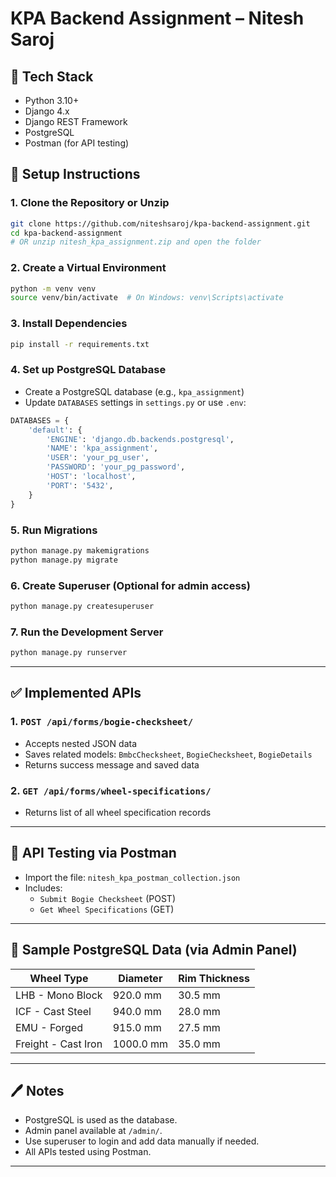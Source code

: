 # KPA Backend Assignment – Nitesh Saroj

## 🔧 Tech Stack
- Python 3.10+
- Django 4.x
- Django REST Framework
- PostgreSQL
- Postman (for API testing)

## 🚀 Setup Instructions

### 1. Clone the Repository or Unzip
```bash
git clone https://github.com/niteshsaroj/kpa-backend-assignment.git
cd kpa-backend-assignment
# OR unzip nitesh_kpa_assignment.zip and open the folder
```

### 2. Create a Virtual Environment
```bash
python -m venv venv
source venv/bin/activate  # On Windows: venv\Scripts\activate
```

### 3. Install Dependencies
```bash
pip install -r requirements.txt
```

### 4. Set up PostgreSQL Database
- Create a PostgreSQL database (e.g., `kpa_assignment`)
- Update `DATABASES` settings in `settings.py` or use `.env`:

```python
DATABASES = {
    'default': {
        'ENGINE': 'django.db.backends.postgresql',
        'NAME': 'kpa_assignment',
        'USER': 'your_pg_user',
        'PASSWORD': 'your_pg_password',
        'HOST': 'localhost',
        'PORT': '5432',
    }
}
```

### 5. Run Migrations
```bash
python manage.py makemigrations
python manage.py migrate
```

### 6. Create Superuser (Optional for admin access)
```bash
python manage.py createsuperuser
```

### 7. Run the Development Server
```bash
python manage.py runserver
```

---

## ✅ Implemented APIs

### 1. `POST /api/forms/bogie-checksheet/`
- Accepts nested JSON data
- Saves related models: `BmbcChecksheet`, `BogieChecksheet`, `BogieDetails`
- Returns success message and saved data

### 2. `GET /api/forms/wheel-specifications/`
- Returns list of all wheel specification records

---

## 🔗 API Testing via Postman

- Import the file: `nitesh_kpa_postman_collection.json`
- Includes:
  - `Submit Bogie Checksheet` (POST)
  - `Get Wheel Specifications` (GET)

---

## 📂 Sample PostgreSQL Data (via Admin Panel)

| Wheel Type            | Diameter | Rim Thickness |
|-----------------------|----------|----------------|
| LHB - Mono Block      | 920.0 mm | 30.5 mm         |
| ICF - Cast Steel      | 940.0 mm | 28.0 mm         |
| EMU - Forged          | 915.0 mm | 27.5 mm         |
| Freight - Cast Iron   | 1000.0 mm| 35.0 mm         |

---

## 🖊️ Notes
- PostgreSQL is used as the database.
- Admin panel available at `/admin/`.
- Use superuser to login and add data manually if needed.
- All APIs tested using Postman.

---


